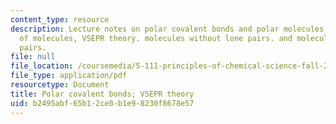 ```yaml
---
content_type: resource
description: Lecture notes on polar covalent bonds and polar molecules, the shapes
  of molecules, VSEPR theory. molecules without lone pairs. and molecules with lone
  pairs.
file: null
file_location: /coursemedia/5-111-principles-of-chemical-science-fall-2008/b2495abf65b12ce0b1e98230f8678e57_lecnotes13.pdf
file_type: application/pdf
resourcetype: Document
title: Polar covalent bonds; VSEPR theory
uid: b2495abf-65b1-2ce0-b1e9-8230f8678e57
---
```

